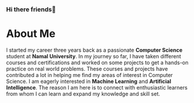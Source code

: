 ### Hi there friends👋
# About Me
I started my career three years back as a passionate **Computer Science** student at **Namal University**. In my journey so far, I have taken different courses and certifications and worked on some projects to get a hands-on practice on real world problems. These courses and projects have contributed a lot in helping me find my areas of interest in Computer Science. I am eagerly interested in **Machine Learning** and **Artificial Intelligence**.  The reason I am here is to connect with enthusiastic learners from whom I can learn and expand my knowledge and skill set.
 

<!--
**ShamsaBatool110/ShamsaBatool110** is a ✨ _special_ ✨ repository because its `README.md` (this file) appears on your GitHub profile.

Here are some ideas to get you started:

- 🔭 I’m currently working on ...
- 🌱 I’m currently learning ...
- 👯 I’m looking to collaborate on ...
- 🤔 I’m looking for help with ...
- 💬 Ask me about ...
- 📫 How to reach me: ...
- 😄 Pronouns: ...
- ⚡ Fun fact: ...
-->
